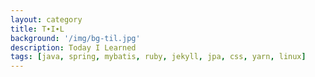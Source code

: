 ```yaml
---
layout: category
title: T∙I∙L
background: '/img/bg-til.jpg'
description: Today I Learned
tags: [java, spring, mybatis, ruby, jekyll, jpa, css, yarn, linux]
---
```

